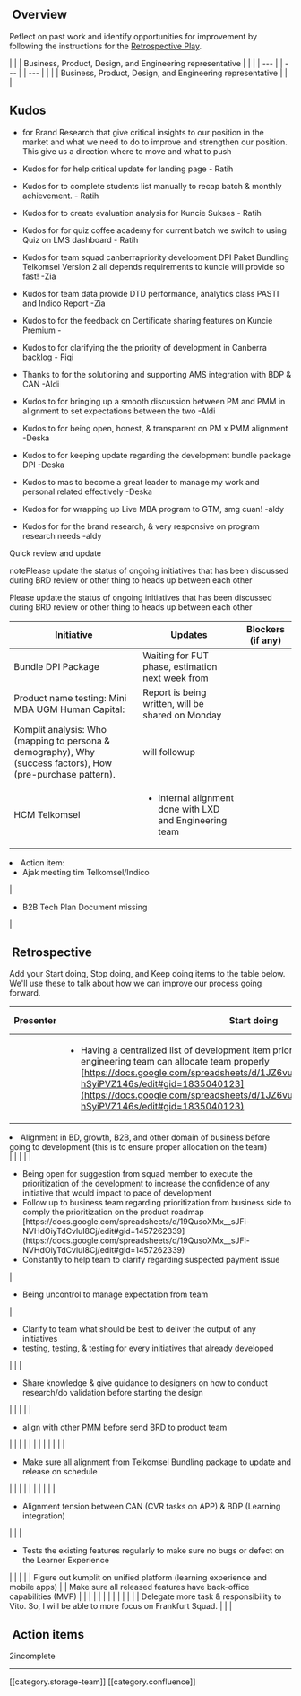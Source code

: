 




##  Overview
Reflect on past work and identify opportunities for improvement by following the instructions for the [Retrospective Play](https://www.atlassian.com/team-playbook/plays/retrospective).



|  | 
| Business, Product, Design, and Engineering representative | 
|  | 
|  --- | 
|  --- | 
|  --- | 
|  | 
| Business, Product, Design, and Engineering representative | 
|  | 


##  Kudos

*  for Brand Research that give critical insights to our position in the market and what we need to do to improve and strengthen our position. This give us a direction where to move and what to push


* Kudos for  for help critical update for landing page - Ratih


* Kudos for  to complete students list manually to recap batch & monthly achievement. - Ratih


* Kudos for  to create evaluation analysis for Kuncie Sukses - Ratih


* Kudos for  for quiz coffee academy for current batch we switch to using Quiz on LMS dashboard - Ratih


* Kudos for team squad canberrapriority development DPI Paket Bundling Telkomsel Version 2 all depends requirements to kuncie will provide so fast! -Zia


* Kudos for team data  provide DTD performance, analytics class PASTI and Indico Report -Zia


* Kudos to  for the feedback on Certificate sharing features on Kuncie Premium - 


* Kudos to  for clarifying the the priority of development in Canberra backlog - Fiqi


* Thanks to  for the solutioning and supporting AMS integration with BDP & CAN -Aldi


* Kudos to  for bringing up a smooth discussion between PM and PMM in  alignment to set expectations between the two -Aldi


* Kudos to  for being open, honest, & transparent on PM x PMM alignment -Deska


* Kudos to  for keeping update regarding the development bundle package DPI -Deska


* Kudos to mas  to become a great leader to manage my work and personal related effectively -Deska


* Kudos for  for wrapping up Live MBA program to GTM, smg cuan! -aldy


* Kudos for  for the brand research, & very responsive on program research needs -aldy

    

 Quick review and update 



notePlease update the status of ongoing initiatives that has been discussed during BRD review or other thing to heads up between each other

Please update the status of ongoing initiatives that has been discussed during BRD review or other thing to heads up between each other



|  **Initiative**  |  **Updates**  |  **Blockers (if any)**  | 
|  --- |  --- |  --- | 
| Bundle DPI Package | Waiting for FUT phase, estimation next week from  |  | 
| Product name testing: Mini MBA UGM Human Capital: | Report is being written, will be shared on Monday |  | 
| Komplit analysis: Who (mapping to persona & demography), Why (success factors), How (pre-purchase pattern).  |  will followup |  | 
| HCM Telkomsel | <ul><li>Internal alignment done with LXD and Engineering team

</li><li>Action item:

<ul><li>Ajak meeting tim Telkomsel/Indico

</li></ul></li></ul> | <ul><li>B2B Tech Plan Document missing

</li></ul> | 


##  Retrospective
Add your Start doing, Stop doing, and Keep doing items to the table below. We'll use these to talk about how we can improve our process going forward.



|  **Presenter**  |  **Start doing**  |  **Stop doing**  |  **Keep doing**  | 
|  --- |  --- |  --- |  --- | 
|  | <ul><li>Having a centralized list of development item priority from business, so that product engineering team can allocate team properly [https://docs.google.com/spreadsheets/d/1JZ6vuL7WfSGMytqj1UZ_4tVwGupo2L8-hSyiPVZ146s/edit#gid=1835040123](https://docs.google.com/spreadsheets/d/1JZ6vuL7WfSGMytqj1UZ_4tVwGupo2L8-hSyiPVZ146s/edit#gid=1835040123)

</li><li>Alignment in BD, growth, B2B, and other domain of business before going to development (this is to ensure proper allocation on the team)

</li></ul> |  |  | 
|  | <ul><li>Being open for suggestion from squad member to execute the prioritization of the development to increase the confidence of any initiative that would impact to pace of development

</li><li>Follow up to business team regarding prioritization from business side to comply the prioritization on the product roadmap [https://docs.google.com/spreadsheets/d/19QusoXMx__sJFi-NVHdOiyTdCvluI8Cj/edit#gid=1457262339](https://docs.google.com/spreadsheets/d/19QusoXMx__sJFi-NVHdOiyTdCvluI8Cj/edit#gid=1457262339)

</li><li>Constantly to help team to clarify regarding suspected payment issue

</li></ul> | <ul><li>Being uncontrol to manage expectation from team

</li></ul> | <ul><li>Clarify to team what should be best to deliver the output of any initiatives

</li><li>testing, testing, & testing for  every initiatives that already developed

</li></ul> | 
|  | <ul><li>Share knowledge & give guidance to designers on how to conduct research/do validation before starting the design

</li></ul> |  |  | 
|  | <ul><li>align with other PMM before send BRD to product team

</li></ul> |  |  | 
|  |  |  |  | 
|  |  |  | <ul><li>Make sure all alignment from Telkomsel Bundling package to update and release on schedule 

</li></ul> | 
|  |  |  |  | 
|  |  |  | <ul><li>Alignment tension between CAN (CVR tasks on APP) & BDP (Learning integration)

</li></ul> | 
|  | <ul><li>Tests the existing features regularly to make sure no bugs or defect on the Learner Experience

</li></ul> |  |  | 
|  | Figure out kumplit on unified platform (learning experience and mobile apps) |  | Make sure all released features have back-office capabilities (MVP) | 
|  |  |  |  | 
|  |  |  |  | 
|  | Delegate more task & responsibility to Vito. So, I will be able to more focus on Frankfurt Squad. |  |  | 


##  Action items
2incomplete

*****

[[category.storage-team]] 
[[category.confluence]] 
